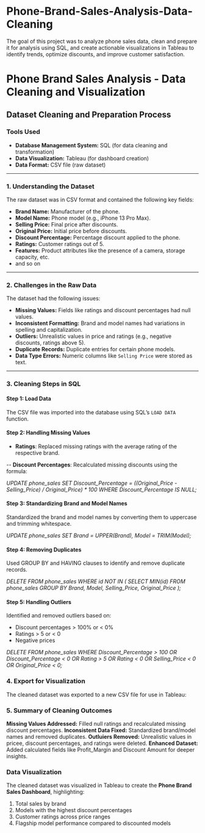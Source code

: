 # Phone-Brand-Sales-Analysis-Data-Cleaning
The goal of this project was to analyze phone sales data, clean and prepare it for analysis using SQL, and create actionable visualizations in Tableau to identify trends, optimize discounts, and improve customer satisfaction.

# Phone Brand Sales Analysis - Data Cleaning and Visualization


## Dataset Cleaning and Preparation Process

### Tools Used
- **Database Management System:** SQL (for data cleaning and transformation)
- **Data Visualization:** Tableau (for dashboard creation)
- **Data Format:** CSV file (raw dataset)

---

### 1. Understanding the Dataset
The raw dataset was in CSV format and contained the following key fields:
- **Brand Name:** Manufacturer of the phone.
- **Model Name:** Phone model (e.g., iPhone 13 Pro Max).
- **Selling Price:** Final price after discounts.
- **Original Price:** Initial price before discounts.
- **Discount Percentage:** Percentage discount applied to the phone.
- **Ratings:** Customer ratings out of 5.
- **Features:** Product attributes like the presence of a camera, storage capacity, etc.
- and so on

---

### 2. Challenges in the Raw Data
The dataset had the following issues:
- **Missing Values:** Fields like ratings and discount percentages had null values.
- **Inconsistent Formatting:** Brand and model names had variations in spelling and capitalization.
- **Outliers:** Unrealistic values in price and ratings (e.g., negative discounts, ratings above 5).
- **Duplicate Records:** Duplicate entries for certain phone models.
- **Data Type Errors:** Numeric columns like `Selling Price` were stored as text.

---

### 3. Cleaning Steps in SQL

#### Step 1: Load Data
The CSV file was imported into the database using SQL’s `LOAD DATA` function.

#### Step 2: Handling Missing Values
- **Ratings**: Replaced missing ratings with the average rating of the respective brand.

-- **Discount Percentages**: Recalculated missing discounts using the formula:            

*UPDATE phone_sales
SET Discount_Percentage = ((Original_Price - Selling_Price) / Original_Price) * 100
WHERE Discount_Percentage IS NULL;*

#### Step 3: Standardizing Brand and Model Names
Standardized the brand and model names by converting them to uppercase and trimming whitespace.     

*UPDATE phone_sales
SET Brand = UPPER(Brand),
    Model = TRIM(Model);*

#### Step 4: Removing Duplicates
Used GROUP BY and HAVING clauses to identify and remove duplicate records.        

*DELETE FROM phone_sales
WHERE id NOT IN (
    SELECT MIN(id)
    FROM phone_sales
    GROUP BY Brand, Model, Selling_Price, Original_Price
);*
    
#### Step 5: Handling Outliers
Identified and removed outliers based on:
- Discount percentages > 100% or < 0%
- Ratings > 5 or < 0
- Negative prices

*DELETE FROM phone_sales
WHERE Discount_Percentage > 100 OR Discount_Percentage < 0
   OR Rating > 5 OR Rating < 0
   OR Selling_Price < 0 OR Original_Price < 0;*

### 4. Export for Visualization
The cleaned dataset was exported to a new CSV file for use in Tableau:

### 5. Summary of Cleaning Outcomes
**Missing Values Addressed:** Filled null ratings and recalculated missing discount percentages.
**Inconsistent Data Fixed:** Standardized brand/model names and removed duplicates.
**Outluiers Removed:** Unrealistic values in pricee, discount percentages, and ratings were deleted.
**Enhanced Dataset:** Added calculated fields like Profit_Margin and Discount Amount for deeper insights.

### Data Visualization
The cleaned dataset was visualized in Tableau to create the **Phone Brand Sales Dashboard**, highlighting:

1. Total sales by brand
2. Models with the highest discount percentages
3. Customer ratings across price ranges
4. Flagship model performance compared to discounted models
